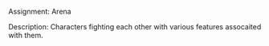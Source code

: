 Assignment: Arena

Description: Characters fighting each other with various features assocaited with them.